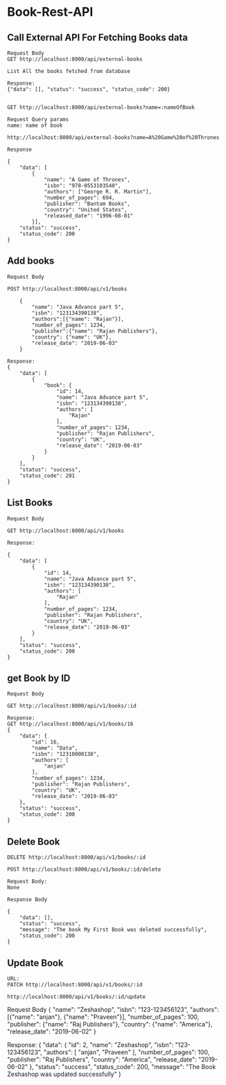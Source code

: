 # Book-Rest-API


## Call External API For Fetching Books data

```
Request Body
GET http://localhost:8000/api/external-books

List All the books fetched from database

Response:
{"data": [], "status": "success", "status_code": 200}


GET http://localhost:8000/api/external-books?name=:nameOfBook

Request Query params 
name: name of book

http://localhost:8000/api/external-books?name=A%20Game%20of%20Thrones

Response

{
    "data": [
        {
            "name": "A Game of Thrones", 
            "isbn": "978-0553103540", 
            "authors": ["George R. R. Martin"], 
            "number_of_pages": 694, 
            "publisher": "Bantam Books", 
            "country": "United States", 
            "released_date": "1996-08-01"
        }], 
    "status": "success", 
    "status_code": 200
}
```

## Add books 
```
Request Body

POST http://localhost:8000/api/v1/books

	{
        "name": "Java Advance part 5",
        "isbn": "123134390138",
        "authors":[{"name": "Rajan"}],
        "number_of_pages": 1234,
        "publisher":{"name": "Rajan Publishers"},
        "country": {"name": "UK"},
        "release_date": "2019-06-03"
    }

Response:
{
    "data": [
        {
            "book": {
                "id": 14,
                "name": "Java Advance part 5",
                "isbn": "123134390138",
                "authors": [
                    "Rajan"
                ],
                "number_of_pages": 1234,
                "publisher": "Rajan Publishers",
                "country": "UK",
                "release_date": "2019-06-03"
            }
        }
    ],
    "status": "success",
    "status_code": 201
}
```


## List Books
```
Request Body

GET http://localhost:8000/api/v1/books

Response:

{
    "data": [
        {
            "id": 14,
            "name": "Java Advance part 5",
            "isbn": "123134390138",
            "authors": [
                "Rajan"
            ],
            "number_of_pages": 1234,
            "publisher": "Rajan Publishers",
            "country": "UK",
            "release_date": "2019-06-03"
        }
    ],
    "status": "success",
    "status_code": 200
}
```

## get Book by ID

```
Request Body

GET http://localhost:8000/api/v1/books/:id

Response:
GET http://localhost:8000/api/v1/books/16
{
    "data": {
        "id": 16,
        "name": "Data",
        "isbn": "12310000138",
        "authors": [
            "anjan"
        ],
        "number_of_pages": 1234,
        "publisher": "Rajan Publishers",
        "country": "UK",
        "release_date": "2019-06-03"
    },
    "status": "success",
    "status_code": 200
}
```

## Delete Book
```
DELETE http://localhost:8000/api/v1/books/:id

POST http://localhost:8000/api/v1/books/:id/delete

Request Body:
None

Response Body

{
    "data": [],
    "status": "success",
    "message": "The book My First Book was deleted successfully",
    "status_code": 200
}

```

## Update Book
```
URL: 
PATCH http://localhost:8000/api/v1/books/:id

http://localhost:8000/api/v1/books/:id/update
```
Request Body
   {
        "name": "Zeshashop",
        "isbn": "123-123456123",
        "authors":[{"name": "anjan"}, {"name": "Praveen"}],
        "number_of_pages": 100,
        "publisher": {"name": "Raj Publishers"},
        "country": {"name": "America"},
        "release_date": "2019-06-02"
    }

Response:
{
    "data": {
        "id": 2,
        "name": "Zeshashop",
        "isbn": "123-123456123",
        "authors": [
            "anjan",
            "Praveen"
        ],
        "number_of_pages": 100,
        "publisher": "Raj Publishers",
        "country": "America",
        "release_date": "2019-06-02"
    },
    "status": "success",
    "status_code": 200,
    "message": "The Book Zeshashop was updated successfully"
}
```
